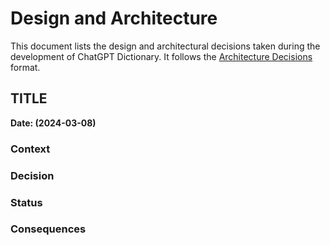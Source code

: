 # Design and Architecture

This document lists the design and architectural decisions taken
during the development of ChatGPT Dictionary. It follows
the [Architecture Decisions](https://cognitect.com/blog/2011/11/15/documenting-architecture-decisions.html) format.

## TITLE

**Date: (2024-03-08)**


### Context

### Decision

### Status

### Consequences

